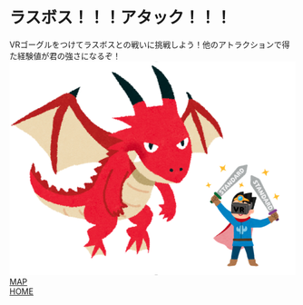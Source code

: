 # ラスボス！！！アタック！！！   

VRゴーグルをつけてラスボスとの戦いに挑戦しよう！他のアトラクションで得た経験値が君の強さになるぞ！  
![桜](last-dungeon1.png)  
[MAP](https://takajo-soft22.github.io/attraction_map/)  
[HOME](https://takajo-soft28.github.io/RPG/)
